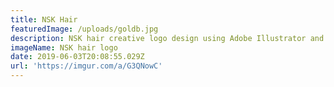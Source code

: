 ```yaml
---
title: NSK Hair
featuredImage: /uploads/goldb.jpg
description: NSK hair creative logo design using Adobe Illustrator and Adode Photoshop.
imageName: NSK hair logo
date: 2019-06-03T20:08:55.029Z
url: 'https://imgur.com/a/G3QNowC'
---
```


